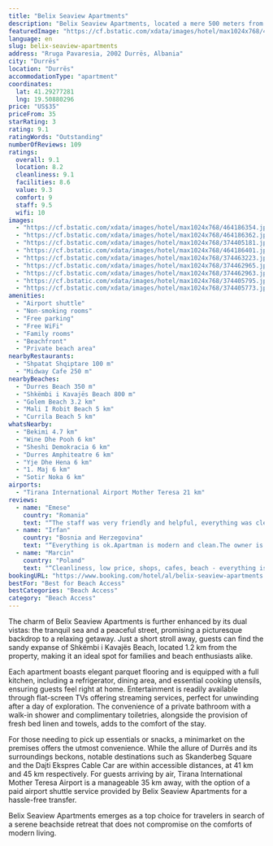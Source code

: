 ```yaml
---
title: "Belix Seaview Apartments"
description: "Belix Seaview Apartments, located a mere 500 meters from the pristine shores of Durres Beach, presents a recently updated haven for travelers seeking both the serenity of the sea and the convenience of modern amenities."
featuredImage: "https://cf.bstatic.com/xdata/images/hotel/max1024x768/464186354.jpg?k=d513bfc732d8571abef4c2f9c469b73ae82c871d93d9e8daf7fb16bb58e91ac2&o=&hp=1"
language: en
slug: belix-seaview-apartments
address: "Rruga Pavaresia, 2002 Durrës, Albania"
city: "Durrës"
location: "Durrës"
accommodationType: "apartment"
coordinates:
  lat: 41.29277281
  lng: 19.50880296
price: "US$35"
priceFrom: 35
starRating: 3
rating: 9.1
ratingWords: "Outstanding"
numberOfReviews: 109
ratings:
  overall: 9.1
  location: 8.2
  cleanliness: 9.1
  facilities: 8.6
  value: 9.3
  comfort: 9
  staff: 9.5
  wifi: 10
images:
  - "https://cf.bstatic.com/xdata/images/hotel/max1024x768/464186354.jpg?k=d513bfc732d8571abef4c2f9c469b73ae82c871d93d9e8daf7fb16bb58e91ac2&o=&hp=1"
  - "https://cf.bstatic.com/xdata/images/hotel/max1024x768/464186362.jpg?k=216f3d662aaeeede1cd4e6ff7d069ded359dda7f7bc63233fa27e88bfd21b492&o=&hp=1"
  - "https://cf.bstatic.com/xdata/images/hotel/max1024x768/374405181.jpg?k=23348e7d5f2891daac406101653cc0de6bcd96a33d6aab2cfd2021698abee75b&o=&hp=1"
  - "https://cf.bstatic.com/xdata/images/hotel/max1024x768/464186401.jpg?k=4a2b5a8747bf860bb8a5651779f2c6fa1a4310dee0d841474fb5d4620fe7a738&o=&hp=1"
  - "https://cf.bstatic.com/xdata/images/hotel/max1024x768/374463223.jpg?k=345f98c76a4fe9047dfc757713e2ac63508e8af0c2f47c484358e365c1bb5881&o=&hp=1"
  - "https://cf.bstatic.com/xdata/images/hotel/max1024x768/374462965.jpg?k=aef8d687005548fa5f50f8ad5b1a67acd6f831d8dd039d6bca1f9a5d93e3e330&o=&hp=1"
  - "https://cf.bstatic.com/xdata/images/hotel/max1024x768/374462963.jpg?k=6d4ac02a98beaa5bb4c7ab35c7f828fdfd1f27090f4c1da0d2bb660af6107a8d&o=&hp=1"
  - "https://cf.bstatic.com/xdata/images/hotel/max1024x768/374405795.jpg?k=6004309e5329da85c3e43f4f5e0fdc38c35d67bc18879f191d9393bcc2df387b&o=&hp=1"
  - "https://cf.bstatic.com/xdata/images/hotel/max1024x768/374405773.jpg?k=d77683bc18fd981488984d67650860e6899130b54bd5fa96aa3e501750a95f5a&o=&hp=1"
amenities:
  - "Airport shuttle"
  - "Non-smoking rooms"
  - "Free parking"
  - "Free WiFi"
  - "Family rooms"
  - "Beachfront"
  - "Private beach area"
nearbyRestaurants:
  - "Shpatat Shqiptare 100 m"
  - "Midway Cafe 250 m"
nearbyBeaches:
  - "Durres Beach 350 m"
  - "Shkëmbi i Kavajës Beach 800 m"
  - "Golem Beach 3.2 km"
  - "Mali I Robit Beach 5 km"
  - "Currila Beach 5 km"
whatsNearby:
  - "Bekimi 4.7 km"
  - "Wine Dhe Pooh 6 km"
  - "Sheshi Demokracia 6 km"
  - "Durres Amphiteatre 6 km"
  - "Yje Dhe Hena 6 km"
  - "1. Maj 6 km"
  - "Sotir Noka 6 km"
airports:
  - "Tirana International Airport Mother Teresa 21 km"
reviews:
  - name: "Emese"
    country: "Romania"
    text: "“The staff was very friendly and helpful, everything was clean and nice, cozy apartment. Located at just 5 minutes away from the beach, nice view and AC in each room.”"
  - name: "Irfan"
    country: "Bosnia and Herzegovina"
    text: "“Everything is ok.Apartman is modern and clean.The owner is very kind,and she was very helpful for our stay.”"
  - name: "Marcin"
    country: "Poland"
    text: "“Cleanliness, low price, shops, cafes, beach - everything is closer than you can imagine. And the best staff ever! Totally professional, she's better than your wife and mother combined. We had a small medical accident - helps, local buses - helps,...”"
bookingURL: "https://www.booking.com/hotel/al/belix-seaview-apartments.en-gb.html?aid=8035640"
bestFor: "Best for Beach Access"
bestCategories: "Beach Access"
category: "Beach Access"
---
```


The charm of Belix Seaview Apartments is further enhanced by its dual vistas: the tranquil sea and a peaceful street, promising a picturesque backdrop to a relaxing getaway. Just a short stroll away, guests can find the sandy expanse of Shkëmbi i Kavajës Beach, located 1.2 km from the property, making it an ideal spot for families and beach enthusiasts alike.

Each apartment boasts elegant parquet flooring and is equipped with a full kitchen, including a refrigerator, dining area, and essential cooking utensils, ensuring guests feel right at home. Entertainment is readily available through flat-screen TVs offering streaming services, perfect for unwinding after a day of exploration. The convenience of a private bathroom with a walk-in shower and complimentary toiletries, alongside the provision of fresh bed linen and towels, adds to the comfort of the stay.

For those needing to pick up essentials or snacks, a minimarket on the premises offers the utmost convenience. While the allure of Durrës and its surroundings beckons, notable destinations such as Skanderbeg Square and the Dajti Ekspres Cable Car are within accessible distances, at 41 km and 45 km respectively. For guests arriving by air, Tirana International Mother Teresa Airport is a manageable 35 km away, with the option of a paid airport shuttle service provided by Belix Seaview Apartments for a hassle-free transfer.

Belix Seaview Apartments emerges as a top choice for travelers in search of a serene beachside retreat that does not compromise on the comforts of modern living.